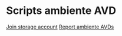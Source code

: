# Scripts ambiente AVD

[Join storage account](./join_storage_account.ps1)
[Report ambiente AVDs](./report_avd.ps1)